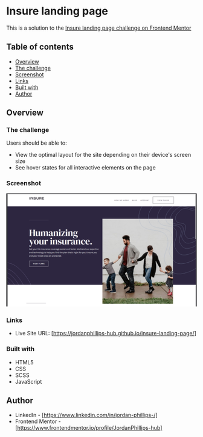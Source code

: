 # Insure landing page

This is a solution to the [Insure landing page challenge on Frontend Mentor](https://www.frontendmentor.io/challenges/insure-landing-page-uTU68JV8)

## Table of contents

- [Overview](#overview)
- [The challenge](#the-challenge)
- [Screenshot](#screenshot)
- [Links](#links)
- [Built with](#built-with)
- [Author](#author)


## Overview

### The challenge

Users should be able to:

- View the optimal layout for the site depending on their device's screen size
- See hover states for all interactive elements on the page

### Screenshot

![](./images/screenshot.png)

### Links

- Live Site URL: [https://jordanphillips-hub.github.io/insure-landing-page/]

### Built with

- HTML5
- CSS
- SCSS
- JavaScript

## Author

- LinkedIn - [https://www.linkedin.com/in/jordan-phillips-/]
- Frontend Mentor - [https://www.frontendmentor.io/profile/JordanPhillips-hub]